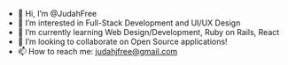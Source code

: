 - 👋 Hi, I’m @JudahFree
- 👀 I’m interested in Full-Stack Development and UI/UX Design
- 🌱 I’m currently learning Web Design/Development, Ruby on Rails, React
- 💞️ I’m looking to collaborate on Open Source applications!
- 📫 How to reach me: judahjfree@gmail.com

<!---
JudahFree/JudahFree is a ✨ special ✨ repository because its `README.md` (this file) appears on your GitHub profile.
You can click the Preview link to take a look at your changes.
--->
